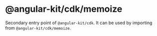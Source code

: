# @angular-kit/cdk/memoize

Secondary entry point of `@angular-kit/cdk`. It can be used by importing from `@angular-kit/cdk/memoize`.
